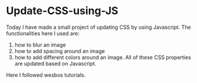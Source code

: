 # Update-CSS-using-JS

Today I have made a small project of updating CSS by using Javascript. The functionalities here I used are:
1. how to blur an image
2. how to add spacing around an image
3. how to add different colors around an image. 
All of these CSS properties are updated based on Javascript.

Here I followed wesbos tutorials.
